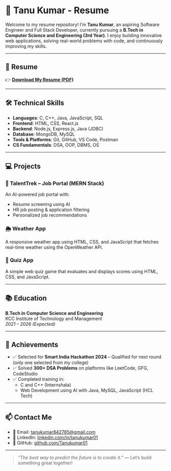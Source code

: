 # 💼 Tanu Kumar - Resume

Welcome to my resume repository! I’m **Tanu Kumar**, an aspiring Software Engineer and Full Stack Developer, currently pursuing a **B.Tech in Computer Science and Engineering (3rd Year)**. I enjoy building innovative web applications, solving real-world problems with code, and continuously improving my skills.

---

## 📄 Resume

👉 [**Download My Resume (PDF)**](./Tanu_Kumar_Resume.pdf)

---

## 🛠️ Technical Skills

- **Languages**: C, C++, Java, JavaScript, SQL  
- **Frontend**: HTML, CSS, React.js  
- **Backend**: Node.js, Express.js, Java (JDBC)  
- **Database**: MongoDB, MySQL  
- **Tools & Platforms**: Git, GitHub, VS Code, Postman  
- **CS Fundamentals**: DSA, OOP, DBMS, OS  

---

## 💻 Projects

### 🚀 TalentTrek – Job Portal (MERN Stack)
An AI-powered job portal with:
- Resume screening using AI
- HR job posting & application filtering
- Personalized job recommendations

### 🌦️ Weather App
A responsive weather app using HTML, CSS, and JavaScript that fetches real-time weather using the OpenWeather API.

### 🧠 Quiz App
A simple web quiz game that evaluates and displays scores using HTML, CSS, and JavaScript.

---

## 📚 Education

**B.Tech in Computer Science and Engineering**  
KCC Institute of Technology and Management  
*2021 – 2026 (Expected)*

---

## 🏅 Achievements

- ✅ Selected for **Smart India Hackathon 2024** – Qualified for next round (only one selected from my college)  
- ✅ Solved **300+ DSA Problems** on platforms like LeetCode, GFG, CodeStudio  
- ✅ Completed training in:
  - C and C++ (Internshala)
  - Web Development using AI with Java, MySQL, JavaScript (HCL Tech)

---

## 📫 Contact Me

- 📧 Email: [tanukumar842785@gmail.com](mailto:tanukumar842785@gmail.com)  
- 💼 LinkedIn: [linkedin.com/in/tanukumar01](https://linkedin.com/in/tanukumar01)  
- 🐙 GitHub: [github.com/Tanukumar01](https://github.com/Tanukumar01)

---

> _“The best way to predict the future is to create it.”_ — Let’s build something great together!
